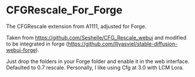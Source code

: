 # CFGRescale_For_Forge
The CFGRescale extension from A1111, adjusted for Forge.

Taken from https://github.com/Seshelle/CFG_Rescale_webui and modified to be integrated in forge (https://github.com/lllyasviel/stable-diffusion-webui-forge).

Just drop the folders in your Forge folder and enable it in the web interface. Defaulted to 0.7 rescale. Personally, I like using Cfg at 3.0 with LCM Lora.
